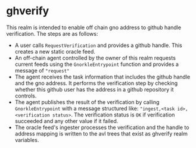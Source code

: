 # ghverify

This realm is intended to enable off chain gno address to github handle verification.
The steps are as follows:
- A user calls `RequestVerification` and provides a github handle. This creates a new static oracle feed.
- An off-chain agent controlled by the owner of this realm requests current feeds using the `GnorkleEntrypoint` function and provides a message of `"request"`
- The agent receives the task information that includes the github handle and the gno address. It performs the verification step by checking whether this github user has the address in a github repository it controls.
- The agent publishes the result of the verification by calling `GnorkleEntrypoint` with a message structured like: `"ingest,<task id>,<verification status>`. The verification status is `OK` if verification succeeded and any other value if it failed.
- The oracle feed's ingester processes the verification and the handle to address mapping is written to the avl trees that exist as ghverify realm variables.
